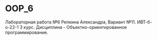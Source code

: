# OOP_6
Лабораторная работа №6 Репкина Александра, Вариант №11. ИВТ-б-о-22-1 3 курс. Дисциплина - Объектно-ориентированное программирование.
